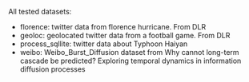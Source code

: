 All tested datasets:
- florence: twitter data from florence hurricane. From DLR
- geoloc: geolocated twitter data from a football game. From DLR
- process_sqllite: twitter data about Typhoon Haiyan
- weibo: Weibo_Burst_Diffusion dataset from Why cannot long-term cascade be predicted? 
	Exploring temporal dynamics in information diffusion processes